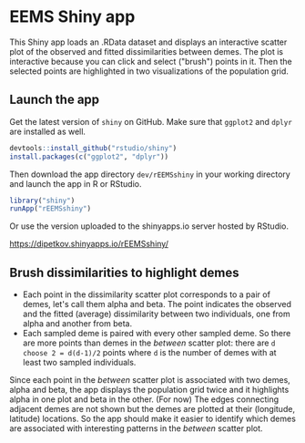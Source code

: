 
# EEMS Shiny app

This Shiny app loads an .RData dataset and displays an interactive scatter plot of the observed and fitted dissimilarities between demes. The plot is interactive because you can click and select ("brush") points in it. Then the selected points are highlighted in two visualizations of the population grid.

## Launch the app

Get the latest version of `shiny` on GitHub. Make sure that `ggplot2` and `dplyr` are installed as well.

```r
devtools::install_github("rstudio/shiny")
install.packages(c("ggplot2", "dplyr"))
```

Then download the app directory `dev/rEEMSshiny` in your working directory and launch the app in R or RStudio.

```r
library("shiny")
runApp("rEEMSshiny")
```

Or use the version uploaded to the shinyapps.io server hosted by RStudio.

https://dipetkov.shinyapps.io/rEEMSshiny/

## Brush dissimilarities to highlight demes

* Each point in the dissimilarity scatter plot corresponds to a pair of demes, let's call them alpha and beta. The point indicates the observed and the fitted (average) dissimilarity between two individuals, one from alpha and another from beta.
* Each sampled deme is paired with every other sampled deme. So there are more points than demes in the *between* scatter plot: there are `d choose 2 = d(d-1)/2` points where `d` is the number of demes with at least two sampled individuals.

Since each point in the *between* scatter plot is associated with two demes, alpha and beta, the app displays the population grid twice and it highlights alpha in one plot and beta in the other. (For now) The edges connecting adjacent demes are not shown but the demes are plotted at their (longitude, latitude) locations. So the app should make it easier to identify which demes are associated with interesting patterns in the *between* scatter plot.
